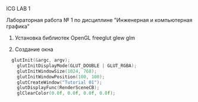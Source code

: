 ICG LAB 1

Лабораторная работа № 1 по дисциплине "Инженерная и компьютерная графика"

1) Установка библиотек OpenGL
freeglut
glew
glm

2) Создание окна
```c++ 
  glutInit(&argc, argv);
	glutInitDisplayMode(GLUT_DOUBLE | GLUT_RGBA);
	glutInitWindowSize(1024, 768);
	glutInitWindowPosition(100, 100);
	glutCreateWindow("Tutorial 01");
	glutDisplayFunc(RenderSceneCB);
	glClearColor(0.0f, 0.0f, 0.0f, 0.0f); 
  ```
  
